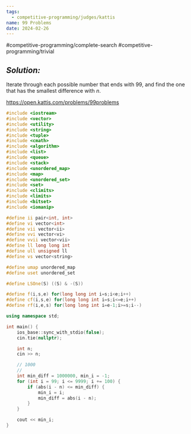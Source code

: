 ```yaml
---
tags:
  - competitive-programming/judges/kattis
name: 99 Problems
date: 2024-02-26
---
```

#competitive-programming/complete-search #competitive-programming/trivial 
## _Solution:_
Iterate through each possible number that ends with $99$, and find the one that has the smallest difference with $n$. 

https://open.kattis.com/problems/99problems
```cpp
#include <iostream>
#include <vector>
#include <utility>
#include <string>
#include <tuple>
#include <cmath>
#include <algorithm>
#include <list>
#include <queue>
#include <stack>
#include <unordered_map>
#include <map>
#include <unordered_set>
#include <set>
#include <climits>
#include <limits>
#include <bitset>
#include <iomanip>

#define ii pair<int, int>
#define vi vector<int>
#define vii vector<ii>
#define vvi vector<vi>
#define vvii vector<vii>
#define ll long long int
#define ull unsigned ll
#define vs vector<string>

#define umap unordered_map
#define uset unordered_set

#define LSOne(S) ((S) & -(S))

#define f(i,s,e) for(long long int i=s;i<e;i++)
#define cf(i,s,e) for(long long int i=s;i<=e;i++)
#define rf(i,e,s) for(long long int i=e-1;i>=s;i--)

using namespace std;

int main() {
    ios_base::sync_with_stdio(false);
    cin.tie(nullptr);

    int n;
    cin >> n;

    // 1000
    //
    int min_diff = 1000000, min_i = -1;
    for (int i = 99; i <= 9999; i += 100) {
        if (abs(i - n) <= min_diff) {
            min_i = i;
            min_diff = abs(i - n);
        }
    }

    cout << min_i;
}
```